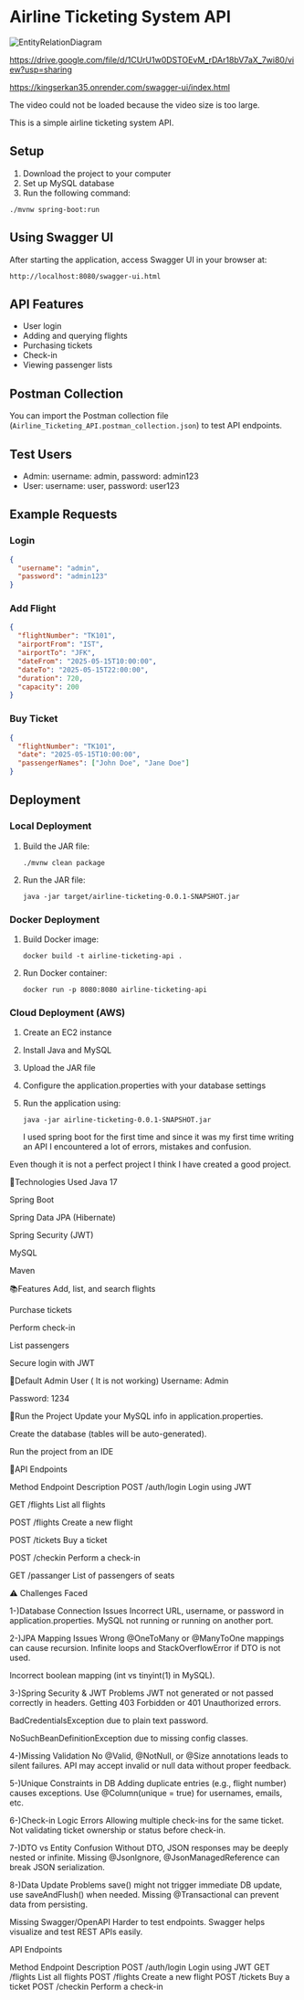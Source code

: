 # Airline Ticketing System API


![EntityRelationDiagram](https://github.com/user-attachments/assets/85a6c3f9-9231-4ee8-af5f-588188b67064)

https://drive.google.com/file/d/1CUrU1w0DSTOEvM_rDAr18bV7aX_7wi80/view?usp=sharing

https://kingserkan35.onrender.com/swagger-ui/index.html

The video could not be loaded because the video size is too large.



This is a simple airline ticketing system API.

## Setup

1. Download the project to your computer
2. Set up MySQL database
3. Run the following command:

```
./mvnw spring-boot:run
```

## Using Swagger UI

After starting the application, access Swagger UI in your browser at:

```
http://localhost:8080/swagger-ui.html
```

## API Features

- User login
- Adding and querying flights
- Purchasing tickets
- Check-in
- Viewing passenger lists

## Postman Collection

You can import the Postman collection file (`Airline_Ticketing_API.postman_collection.json`) to test API endpoints.

## Test Users

- Admin: username: admin, password: admin123
- User: username: user, password: user123

## Example Requests

### Login
```json
{
  "username": "admin",
  "password": "admin123"
}
```

### Add Flight
```json
{
  "flightNumber": "TK101",
  "airportFrom": "IST",
  "airportTo": "JFK",
  "dateFrom": "2025-05-15T10:00:00",
  "dateTo": "2025-05-15T22:00:00",
  "duration": 720,
  "capacity": 200
}
```

### Buy Ticket
```json
{
  "flightNumber": "TK101",
  "date": "2025-05-15T10:00:00",
  "passengerNames": ["John Doe", "Jane Doe"]
}
```

## Deployment

### Local Deployment
1. Build the JAR file:
   ```
   ./mvnw clean package
   ```
2. Run the JAR file:
   ```
   java -jar target/airline-ticketing-0.0.1-SNAPSHOT.jar
   ```

### Docker Deployment
1. Build Docker image:
   ```
   docker build -t airline-ticketing-api .
   ```
2. Run Docker container:
   ```
   docker run -p 8080:8080 airline-ticketing-api
   ```

### Cloud Deployment (AWS)
1. Create an EC2 instance
2. Install Java and MySQL
3. Upload the JAR file
4. Configure the application.properties with your database settings
5. Run the application using:
   ```
   java -jar airline-ticketing-0.0.1-SNAPSHOT.jar
   ```

   I used spring boot for the first time and since it was my first time writing an API I encountered a lot of errors, mistakes and confusion.

Even though it is not a perfect project I think I have created a good project.

🔧Technologies Used Java 17

Spring Boot

Spring Data JPA (Hibernate)

Spring Security (JWT)

MySQL

Maven

📚Features Add, list, and search flights

Purchase tickets

Perform check-in

List passengers

Secure login with JWT

🔐Default Admin User ( It is not working) Username: Admin

Password: 1234

🚀Run the Project Update your MySQL info in application.properties.

Create the database (tables will be auto-generated).

Run the project from an IDE

📁API Endpoints

Method Endpoint Description POST /auth/login Login using JWT

GET /flights List all flights

POST /flights Create a new flight

POST /tickets Buy a ticket

POST /checkin Perform a check-in

GET /passanger List of passengers of seats

⚠️ Challenges Faced

1-)Database Connection Issues Incorrect URL, username, or password in application.properties.
MySQL not running or running on another port.

2-)JPA Mapping Issues Wrong @OneToMany or @ManyToOne mappings can cause recursion.
Infinite loops and StackOverflowError if DTO is not used.

Incorrect boolean mapping (int vs tinyint(1) in MySQL).

3-)Spring Security & JWT Problems JWT not generated or not passed correctly in headers.
Getting 403 Forbidden or 401 Unauthorized errors.

BadCredentialsException due to plain text password.

NoSuchBeanDefinitionException due to missing config classes.

4-)Missing Validation No @Valid, @NotNull, or @Size annotations leads to silent failures.
API may accept invalid or null data without proper feedback.

5-)Unique Constraints in DB Adding duplicate entries (e.g., flight number) causes exceptions.
Use @Column(unique = true) for usernames, emails, etc.

6-)Check-in Logic Errors Allowing multiple check-ins for the same ticket.
Not validating ticket ownership or status before check-in.

7-)DTO vs Entity Confusion Without DTO, JSON responses may be deeply nested or infinite.
Missing @JsonIgnore, @JsonManagedReference can break JSON serialization.

8-)Data Update Problems save() might not trigger immediate DB update, use saveAndFlush() when needed.
Missing @Transactional can prevent data from persisting.

Missing Swagger/OpenAPI Harder to test endpoints.
Swagger helps visualize and test REST APIs easily.

API Endpoints

Method Endpoint Description POST /auth/login Login using JWT GET /flights List all flights POST /flights Create a new flight POST /tickets Buy a ticket POST /checkin Perform a check-in
